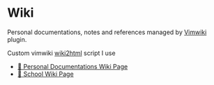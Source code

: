 # Wiki

Personal documentations, notes and references managed by
[Vimwiki](https://github.com/vimwiki/vimwiki) plugin.

Custom vimwiki [wiki2html](https://github.com/marklcrns/ThinkVim/blob/master/layers/+tools/vimwiki/wiki2html.sh)
script I use

- [📄 Personal Documentations Wiki Page](https://marklcrns.github.io/wiki/docs/html/index.html)
- [📄 School Wiki Page](https://marklcrns.github.io/wiki/school/html/index.html)

